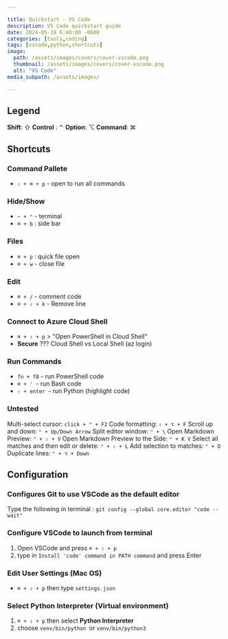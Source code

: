 ```yaml
---

title: Quickstart - VS Code
description: VS Code quickstart guide
date: 2024-05-18 6:40:00 -0600
categories: [tools,coding]
tags: [vscode,python,shortcuts]
image:
  path: /assets/images/covers/cover-vscode.png
  thumbnail: /assets/images/covers/cover-vscode.png
  alt: "VS Code"
media_subpath: /assets/images/

---
```


## Legend
**Shift**: ⇧
**Control** : ⌃
**Option**: ⌥
**Command**: ⌘



## Shortcuts

### Command Pallete
- `⇧ + ⌘ + p` - open to run all commands

### Hide/Show
- `~ + ⌃` - terminal
- `⌘ + b` : side bar


### Files
- `⌘ + p` : quick file open
- ``⌘ + w`` - close file

### Edit
- `⌘ + /` - comment code
- `⌘ + ⇧ + k` - Remove line

### Connect to Azure Cloud Shell
- `⌘ + ⇧ + p` > "Open PowerShell in Cloud Shell"
-  **Secure** ???  Cloud Shell vs Local Shell (az login)

### Run Commands
- `fn + f8` - run PowerShell code
- `⌘ + ' `- run Bash code
- `⇧ + enter `- run Python (highlight code)


### Untested
Multi-select cursor: `click + ⌃ + F2`
Code formatting: `⇧ + ⌥ + F`
Scroll up and down: `⌃ + Up/Down Arrow`
Split editor window: `⌃ + \`
Open Markdown Preview: `⌃ + ⇧ + V`
Open Markdown Preview to the Side: `⌃ + K V`
Select all matches and then edit or delete: `⌃ + ⇧ + L`
Add selection to matches: `⌃ + D`
Duplicate lines: `⌃ + ⌥ + Down`


## Configuration
### Configures Git to use VSCode as the default editor
Type the following in terminal : `git config --global core.editor "code --wait"`

### Configure VSCode to launch from terminal
1. Open VSCode and press `⌘ + ⇧ + p` 
2. type in `Install 'code' command in PATH command` and press Enter

### Edit User Settings (Mac OS)
- `⌘ + ⇧ + p` then type `settings.json`

### Select Python Interpreter (Virtual environment)
1. `⌘ + ⇧ + p` then select **Python Interpreter**
2. choose `venv/bin/python `or `venv/bin/python3`
